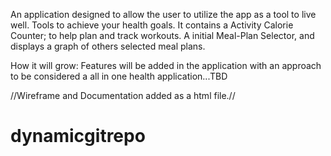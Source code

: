 An application designed to allow the user to utilize the app as a tool to live well. 
Tools to achieve your health goals. 
It contains a Activity Calorie Counter; to help plan and track workouts. 
A initial Meal-Plan Selector, and displays a graph of others selected meal plans. 

How it will grow: 
Features will be added in the application with an approach to be considered a all in one health application...TBD

//Wireframe and Documentation added as a html file.//
# dynamicgitrepo
